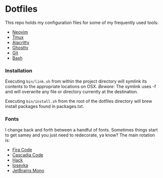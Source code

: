 # Dotfiles

This repo holds my configuration files for some of my frequently used tools:
- [Neovim](https://neovim.io/)
- [Tmux](https://github.com/tmux/tmux)
- [Alacritty](https://github.com/jwilm/alacritty)
- [Ghostty](https://github.com/ghostty-org/ghostty)
- [Git](https://git-scm.com/)
- [Bash](https://www.gnu.org/software/bash/)

### Installation
Executing `bin/link.sh` from within the project directory will symlink its contents to the appropriate locations on OSX.
*Beware*: The symlink uses -f and will overwrite any file or directory currently at the destination.

Executing `bin/install.sh` from the root of the dotfiles directory will brew install packages found in packages.txt.

### Fonts 

I change back and forth between a handful of fonts. Sometimes things start to get samey and you just need to redecorate, ya know? The main rotation is:
- [Fira Code](https://github.com/tonsky/FiraCode)
- [Cascadia Code](https://github.com/microsoft/cascadia-code)
- [Hack](https://github.com/source-foundry/Hack)
- [Iosevka](https://github.com/be5invis/Iosevka)
- [JetBrains Mono](https://www.jetbrains.com/lp/mono/)
